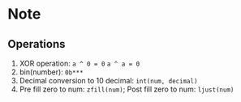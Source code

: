 # Note

## Operations

1. XOR operation: `a ^ 0 = 0`  `a ^ a = 0`
2. bin(number): `0b***`
3. Decimal conversion to 10 decimal: `int(num, decimal)`
4. Pre fill zero to num: `zfill(num)`; Post fill zero to num: `ljust(num)`
